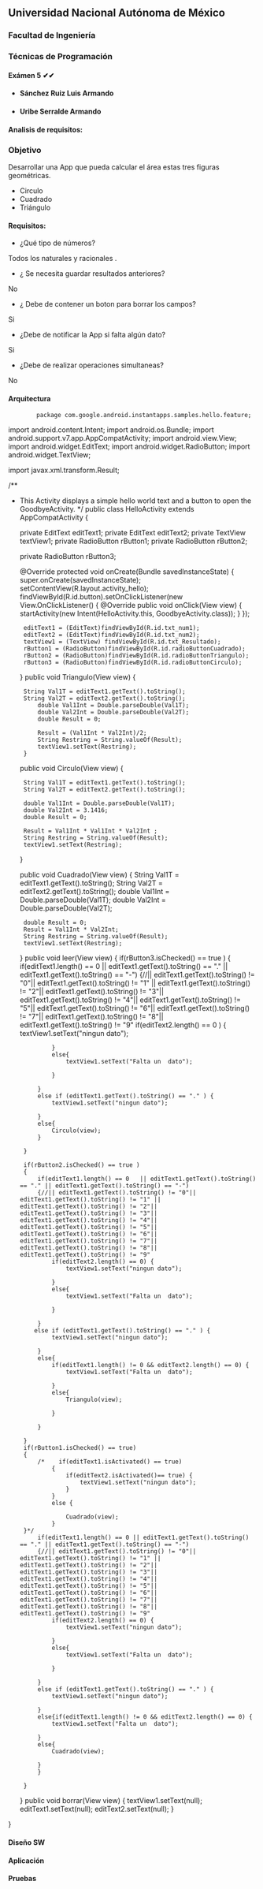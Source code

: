 ## Universidad Nacional Autónoma de México
### Facultad de Ingeniería

### Técnicas de Programación
#### Exámen 5 ✔✔

- #### Sánchez Ruiz Luis Armando
- #### Uribe Serralde Armando


#### Analisis de requisitos:

### Objetivo

Desarrollar una App que pueda calcular el área estas tres figuras geométricas.

- Circulo
- Cuadrado
- Triángulo

#### Requisitos:

- ¿Qué tipo de números?

Todos los naturales y racionales .

- ¿ Se necesita guardar resultados anteriores?

No

- ¿ Debe de contener un boton para borrar los campos?

Si

- ¿Debe de notificar la App si falta algún dato?

Si

- ¿Debe de realizar operaciones simultaneas?

No

#### Arquitectura 

                
            package com.google.android.instantapps.samples.hello.feature;

import android.content.Intent;
import android.os.Bundle;
import android.support.v7.app.AppCompatActivity;
import android.view.View;
import android.widget.EditText;
import android.widget.RadioButton;
import android.widget.TextView;

import javax.xml.transform.Result;

/**
 * This Activity displays a simple hello world text and a button to open the GoodbyeActivity.
 */
public class HelloActivity extends AppCompatActivity {

    private EditText editText1;
    private EditText editText2;
    private TextView textView1;
    private RadioButton rButton1;
    private RadioButton rButton2;

    private RadioButton rButton3;




    @Override
    protected void onCreate(Bundle savedInstanceState) {
        super.onCreate(savedInstanceState);
        setContentView(R.layout.activity_hello);
        findViewById(R.id.button).setOnClickListener(new View.OnClickListener() {
            @Override
            public void onClick(View view) {
                startActivity(new Intent(HelloActivity.this, GoodbyeActivity.class));
            }
        });

        editText1 = (EditText)findViewById(R.id.txt_num1);
        editText2 = (EditText)findViewById(R.id.txt_num2);
        textView1 = (TextView) findViewById(R.id.txt_Resultado);
        rButton1 = (RadioButton)findViewById(R.id.radioButtonCuadrado);
        rButton2 = (RadioButton)findViewById(R.id.radioButtonTriangulo);
        rButton3 = (RadioButton)findViewById(R.id.radioButtonCirculo);

    }
    public  void Triangulo(View view)
    {



        String Val1T = editText1.getText().toString();
        String Val2T = editText2.getText().toString();
            double Val1Int = Double.parseDouble(Val1T);
            double Val2Int = Double.parseDouble(Val2T);
            double Result = 0;

            Result = (Val1Int * Val2Int)/2;
            String Restring = String.valueOf(Result);
            textView1.setText(Restring);
        }
    public  void Circulo(View view)
    {



        String Val1T = editText1.getText().toString();
        String Val2T = editText2.getText().toString();

        double Val1Int = Double.parseDouble(Val1T);
        double Val2Int = 3.1416;
        double Result = 0;

        Result = Val1Int * Val1Int * Val2Int ;
        String Restring = String.valueOf(Result);
        textView1.setText(Restring);
    }



    public  void Cuadrado(View view)
    {
        String Val1T = editText1.getText().toString();
        String Val2T = editText2.getText().toString();
        double Val1Int = Double.parseDouble(Val1T);
        double Val2Int = Double.parseDouble(Val2T);

        double Result = 0;
        Result = Val1Int * Val2Int;
        String Restring = String.valueOf(Result);
        textView1.setText(Restring);

    }
    public  void leer(View view)
    {
        if(rButton3.isChecked() == true )
        {
            if(editText1.length() == 0 || editText1.getText().toString() == "." || editText1.getText().toString() == "-")
            {//|| editText1.getText().toString() != "0"|| editText1.getText().toString() != "1" || editText1.getText().toString() != "2"|| editText1.getText().toString() != "3"|| editText1.getText().toString() != "4"|| editText1.getText().toString() != "5"|| editText1.getText().toString() != "6"|| editText1.getText().toString() != "7"|| editText1.getText().toString() != "8"|| editText1.getText().toString() != "9"
                if(editText2.length() == 0  ) {
                    textView1.setText("ningun dato");

                }
                else{
                    textView1.setText("Falta un  dato");

                }

            }
            else if (editText1.getText().toString() == "." ) {
                textView1.setText("ningun dato");

            }
            else{
                Circulo(view);
            }

        }

        if(rButton2.isChecked() == true )
        {
            if(editText1.length() == 0   || editText1.getText().toString() == "." || editText1.getText().toString() == "-")
            {//|| editText1.getText().toString() != "0"|| editText1.getText().toString() != "1" || editText1.getText().toString() != "2"|| editText1.getText().toString() != "3"|| editText1.getText().toString() != "4"|| editText1.getText().toString() != "5"|| editText1.getText().toString() != "6"|| editText1.getText().toString() != "7"|| editText1.getText().toString() != "8"|| editText1.getText().toString() != "9"
                if(editText2.length() == 0) {
                    textView1.setText("ningun dato");

                }
                else{
                    textView1.setText("Falta un  dato");

                }

            }
           else if (editText1.getText().toString() == "." ) {
                textView1.setText("ningun dato");

            }
            else{
                if(editText1.length() != 0 && editText2.length() == 0) {
                    textView1.setText("Falta un  dato");

                }
                else{
                    Triangulo(view);

                }

            }

        }
        if(rButton1.isChecked() == true)
        {
            /*    if(editText1.isActivated() == true)
                {
                    if(editText2.isActivated()== true) {
                        textView1.setText("ningun dato");
                    }
                }
                else {

                    Cuadrado(view);
                }
        }*/
            if(editText1.length() == 0 || editText1.getText().toString() == "." || editText1.getText().toString() == "-")
            {//|| editText1.getText().toString() != "0"|| editText1.getText().toString() != "1" || editText1.getText().toString() != "2"|| editText1.getText().toString() != "3"|| editText1.getText().toString() != "4"|| editText1.getText().toString() != "5"|| editText1.getText().toString() != "6"|| editText1.getText().toString() != "7"|| editText1.getText().toString() != "8"|| editText1.getText().toString() != "9"
                if(editText2.length() == 0) {
                    textView1.setText("ningun dato");

                }
                else{
                    textView1.setText("Falta un  dato");

                }

            }
            else if (editText1.getText().toString() == "." ) {
                textView1.setText("ningun dato");

            }
            else{if(editText1.length() != 0 && editText2.length() == 0) {
                textView1.setText("Falta un  dato");

            }
            else{
                Cuadrado(view);

            }
            }

        }
    }
    public void borrar(View view)
    {
        textView1.setText(null);
        editText1.setText(null);
        editText2.setText(null);
    }


}


#### Diseño SW

#### Aplicación

#### Pruebas

